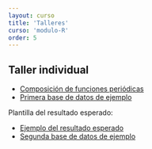 ```yaml
---
layout: curso
title: 'Talleres'
curso: 'modulo-R'
order: 5
---
```


## Taller individual

 - [Composición de funciones periódicas](./talleres/funciones_periódicas.html)
 - [Primera base de datos de ejemplo](./talleres/taller1.xlsx)

 Plantilla del resultado esperado:
 - [Ejemplo del resultado esperado](./talleres/composición_funciones.html)
 - [Segunda base de datos de ejemplo](./talleres/ejemplo2.xlsx)
